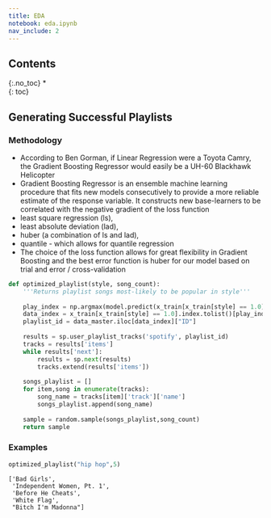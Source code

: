 ```yaml
---
title: EDA
notebook: eda.ipynb
nav_include: 2
---
```


## Contents
{:.no_toc}
*  
{: toc}

## Generating Successful Playlists

### Methodology

- According to Ben Gorman, if Linear Regression were a Toyota Camry, the Gradient Boosting Regressor would easily be a UH-60 Blackhawk Helicopter
- Gradient Boosting Regressor is an ensemble machine learning procedure that fits new models consecutively to provide a more reliable estimate of the response variable. It constructs new base-learners to be correlated with the negative gradient of the loss function 
 - least square regression (ls), 
 - least absolute deviation (lad), 
 - huber (a combination of ls and lad), 
 - quantile - which allows for quantile regression
- The choice of the loss function allows for great flexibility in Gradient Boosting and the best error function is huber for our model based on trial and error / cross-validation





```python
def optimized_playlist(style, song_count):
    '''Returns playlist songs most-likely to be popular in style'''
    
    play_index = np.argmax(model.predict(x_train[x_train[style] == 1.0]))
    data_index = x_train[x_train[style] == 1.0].index.tolist()[play_index]
    playlist_id = data_master.iloc[data_index]["ID"]
    
    results = sp.user_playlist_tracks('spotify', playlist_id)
    tracks = results['items']
    while results['next']:
        results = sp.next(results)
        tracks.extend(results['items'])
    
    songs_playlist = []
    for item,song in enumerate(tracks):
        song_name = tracks[item]['track']['name']
        songs_playlist.append(song_name)
    
    sample = random.sample(songs_playlist,song_count)
    return sample
```


### Examples



```python
optimized_playlist("hip hop",5)
```





    ['Bad Girls',
     'Independent Women, Pt. 1',
     'Before He Cheats',
     'White Flag',
     "Bitch I'm Madonna"]





```python

```

